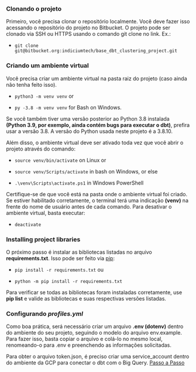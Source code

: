 ### Clonando o projeto

Primeiro, você precisa clonar o repositório localmente. Você deve fazer isso acessando o repositório do projeto no Bitbucket. O projeto pode ser clonado via SSH ou HTTPS usando o comando git clone no link. Ex.:

- `git clone git@bitbucket.org:indiciumtech/base_dbt_clustering_project.git`

### Criando um ambiente virtual

Você precisa criar um ambiente virtual na pasta raiz do projeto (caso ainda não tenha feito isso).

- `python3 -m venv venv` or

- `py -3.8 -m venv venv` for Bash on Windows.

Se você também tiver uma versão posterior ao Python 3.8 instalada **(Python 3.9, por exemplo, ainda contém bugs para executar o dbt)**, prefira usar a versão 3.8. A versão do Python usada neste projeto é a 3.8.10.

Além disso, o ambiente virtual deve ser ativado toda vez que você abrir o projeto através do comando:

- `source venv/bin/activate` on Linux or

- `source venv/Scripts/activate` in bash on Windows, or else

- `.\venv\Scripts\activate.ps1` in Windows PowerShell

Certifique-se de que você está na pasta onde o ambiente virtual foi criado. Se estiver habilitado corretamente, o terminal terá uma indicação **(venv)** na frente do nome de usuário antes de cada comando. Para desativar o ambiente virtual, basta executar:

- `deactivate`

### Installing project libraries

O próximo passo é instalar as bibliotecas listadas no arquivo **requirements.txt**.  Isso pode ser feito via [pip](https://pypi.org/project/pip/):

- `pip install -r requirements.txt` ou

- `python -m pip install -r requirements.txt` 

Para verificar se todas as bibliotecas foram instaladas corretamente, use **pip list** e valide as bibliotecas e suas respectivas versões listadas.

### Configurando *profiles.yml* 

Como boa prática, será necessário criar um arquivo **.env (dotenv)** dentro do ambiente do seu projeto, seguindo o modelo do arquivo env.example. Para fazer isso, basta copiar o arquivo e colá-lo no mesmo local, renomeando-o para .env e preenchendo as informações solicitadas. 

Para obter o arquivo token.json, é preciso criar uma service_account dentro do ambiente da GCP para conectar o dbt com o Big Query.
    [Passo a Passo](https://medium.com/@camila-marquess/criando-um-projeto-no-dbt-utilizando-o-bigquery-c49fc8375aa2)
